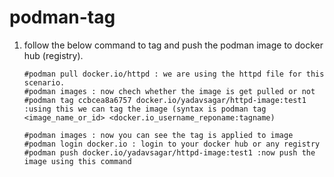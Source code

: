 # podman-tag

1) follow the below command to tag and push the podman image to docker hub (registry).

       #podman pull docker.io/httpd : we are using the httpd file for this scenario.
       #podman images : now chech whether the image is get pulled or not
       #podman tag ccbcea8a6757 docker.io/yadavsagar/httpd-image:test1 :using this we can tag the image (syntax is podman tag <image_name_or_id> <docker.io_username_reponame:tagname)

       #podman images : now you can see the tag is applied to image 
       #podman login docker.io : login to your docker hub or any registry
       #podman push docker.io/yadavsagar/httpd-image:test1 :now push the image using this command
